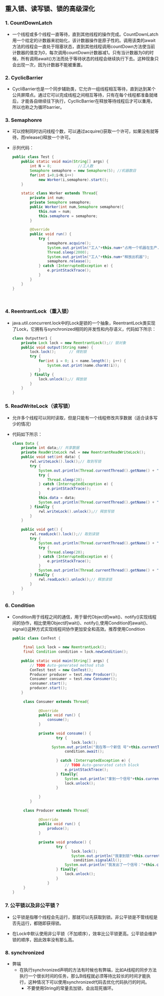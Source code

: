 ## 重入锁、读写锁、锁的高级深化

### 1. CountDownLatch

* 一个线程或多个线程一直等待，直到其他线程的操作完成。CountDownLatch用一个给定的计数器来初始化，该计数器操作是原子性的。调用该类的await方法的线程会一直处于阻塞状态，直到其他线程调用countDown方法使当前计数器的值变为0，每次调用countDown计数器减1。只有当计数器为0的时候，所有调用await()方法而处于等待状态的线程会继续执行下去。这种现象只会出现一次，因为计数器不能被重置。

### 2. CyclicBarrier

* CycliBarrier也是一个同步辅助类，它允许一组线程相互等待，直到达到某个公共屏障点。通过它可以完成线程之间相互等待，只有在每个线程都准备就绪后，才能各自继续往下执行，CycllicBarrier在释放等待线程后才可以重用，所以也称之为循环barrier。

### 3. Semaphonre

* 可以控制同时访问线程个数，可以通过acquire()获取一个许可，如果没有就等待，而release()释放一个许可。

* 示列代码：

  ```java
  public class Test {
      public static void main(String[] args) {
          int N = 8;            //工人数
          Semaphore semaphore = new Semaphore(5); //机器数目
          for(int i=0;i<N;i++)
              new Worker(i,semaphore).start();
      }
       
      static class Worker extends Thread{
          private int num;
          private Semaphore semaphore;
          public Worker(int num,Semaphore semaphore){
              this.num = num;
              this.semaphore = semaphore;
          }
           
          @Override
          public void run() {
              try {
                  semaphore.acquire();
                  System.out.println("工人"+this.num+"占用一个机器在生产...");
                  Thread.sleep(2000);
                  System.out.println("工人"+this.num+"释放出机器");
                  semaphore.release();           
              } catch (InterruptedException e) {
                  e.printStackTrace();
              }
          }
      }
  }
  ```

  ​

### 4. ReentrantLock（重入锁）

* java.util.concurrent.lock中的Lock是锁的一个抽象，ReentrantLock类实现了Lock，它拥有与synchronized相同的并发性和内存语义，代码如下所示：

  ```java
  class Outputter1 {    
      private Lock lock = new ReentrantLock();// 锁对象    
      public void output(String name) {           
          lock.lock();      // 得到锁    
          try {    
              for(int i = 0; i < name.length(); i++) {    
                  System.out.print(name.charAt(i));    
              }    
          } finally {    
              lock.unlock();// 释放锁    
          }    
      }    
  }    
  ```

### 5. ReadWriteLock（读写锁）

* 允许多个线程可以同时读取，但是只能有一个线程修改共享数据（适合读多写少的情况）

* 代码如下所示：

  ```java
  class Data {        
      private int data;// 共享数据    
      private ReadWriteLock rwl = new ReentrantReadWriteLock();       
      public void set(int data) {    
          rwl.writeLock().lock();// 取到写锁    
          try {    
              System.out.println(Thread.currentThread().getName() + "准备写入数据");    
              try {    
                  Thread.sleep(20);    
              } catch (InterruptedException e) {    
                  e.printStackTrace();    
              }    
              this.data = data;    
              System.out.println(Thread.currentThread().getName() + "写入" + this.data);    
          } finally {    
              rwl.writeLock().unlock();// 释放写锁    
          }    
      }       
    
      public void get() {    
          rwl.readLock().lock();// 取到读锁    
          try {    
              System.out.println(Thread.currentThread().getName() + "准备读取数据");    
              try {    
                  Thread.sleep(20);    
              } catch (InterruptedException e) {    
                  e.printStackTrace();    
              }    
              System.out.println(Thread.currentThread().getName() + "读取" + this.data);    
          } finally {    
              rwl.readLock().unlock();// 释放读锁    
          }    
      }    
  }    
  ```

### 6. Condition

* Condition用于线程之间的通信，用于替代Object的wait()、notify()实现线程间的协作，相比使用Object的wait()、notify(),使用Condition的await()、signal()这种方式实现线程间协作更加安全和高效。推荐使用Condition

  ```java
  public class ConTest {  
        
       final Lock lock = new ReentrantLock();  
       final Condition condition = lock.newCondition();  
    
      public static void main(String[] args) {  
          // TODO Auto-generated method stub  
          ConTest test = new ConTest();  
          Producer producer = test.new Producer();  
          Consumer consumer = test.new Consumer();     
          consumer.start();   
          producer.start();  
      }  
        
       class Consumer extends Thread{  
             
              @Override  
              public void run() {  
                  consume();  
              }  
                  
              private void consume() {                                 
                      try {  
                             lock.lock();  
                    System.out.println("我在等一个新信 号"+this.currentThread().getName());  
                          condition.await();  
                            
                      } catch (InterruptedException e) {  
                          // TODO Auto-generated catch block  
                          e.printStackTrace();  
                      } finally{  
                          System.out.println("拿到一个信号"+this.currentThread().getName());  
                          lock.unlock();  
                      }  
                    
              }  
          }  
         
       class Producer extends Thread{  
             
              @Override  
              public void run() {  
                  produce();  
              }  
                  
              private void produce() {                   
                      try {  
                             lock.lock();  
                             System.out.println("我拿到锁"+this.currentThread().getName());  
                              condition.signalAll();                             
                          System.out.println("我发出了一个信号："+this.currentThread().getName());  
                      } finally{  
                          lock.unlock();  
                      }  
                  }  
       }  
  }  
  ```

### 7. 公平锁以及非公平锁？

* 公平锁是指哪个线程会先运行，那就可以先获取到锁。非公平锁是不管线程是否先运行，都随即获得锁。


* 在Lock中默认使用非公平锁（不加顺序），效率比公平锁更高。公平锁会维护锁的顺序，因此效率没有那么高。

### 8. synchronized

- 弊端
  - 在执行synchronized声明的方法有时候也有弊端，比如A线程的同步方法执行一个很长时间的任务，那么B线程就必须等待比较长的时间才能执行，这种情况下可以使用synchronized代码去优化代码执行的时间。
    * 不要使用String的常量去加锁，会出现死循环。